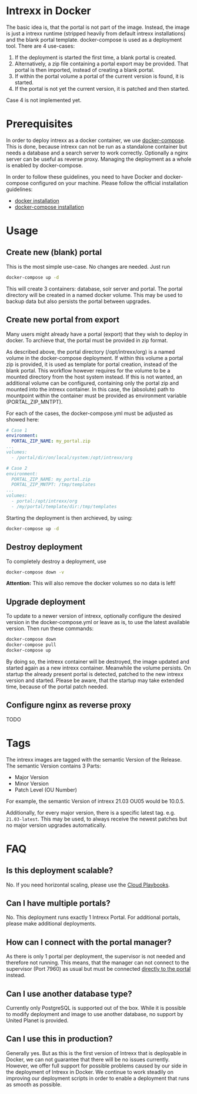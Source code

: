 # Intrexx in Docker
The basic idea is, that the portal is not part of the image. Instead, the image is just a intrexx runtime (stripped heavily from default intrexx installations) and the blank portal template. docker-compose is used as a deployment tool.
There are 4 use-cases:

1. If the deployment is started the first time, a blank portal is created.
2. Alternatively, a zip file containing a portal export may be provided. That portal is then imported, instead of creating a blank portal.
3. If within the portal volume a portal of the current version is found, it is started.
4. If the portal is not yet the current version, it is patched and then started.

Case 4 is not implemented yet.

# Prerequisites
In order to deploy intrexx as a docker container, we use [docker-compose](https://docs.docker.com/compose/). This is done, because intrexx can not be run as a standalone container but needs a database and a search server to work correctly. Optionally a nginx server can be useful as reverse proxy.
Managing the deployment as a whole is enabled by docker-compose.

In order to follow these guidelines, you need to have Docker and docker-compose configured on your machine. Please follow the official installation guidelines:
- [docker installation](https://docs.docker.com/get-docker/)
- [docker-compose installation](https://docs.docker.com/compose/install/)

# Usage
## Create new (blank) portal
This is the most simple use-case. No changes are needed. Just run
```bash
docker-compose up -d
```

This will create 3 containers: database, solr server and portal.
The portal directory will be created in a named docker volume. This may be used to backup data but also persists the portal between upgrades.

## Create new portal from export
Many users might already have a portal (export) that they wish to deploy in docker. To archieve that, the portal must be provided in zip format.

As described above, the portal directory (/opt/intrexx/org) is a named volume in the docker-compose deployment. If within this volume a portal zip is provided, it is used as template for portal creation, instead of the blank portal. This workflow however requires for the volume to be a mounted directory from the host system instead. If this is not wanted, an additional volume can be configured, containing only the portal zip and mounted into the intrexx container. In this case, the (absolute) path to mountpoint within the container must be provided as environment variable (PORTAL_ZIP_MNTPT).

For each of the cases, the docker-compose.yml must be adjusted as showed here:
```yml
# Case 1
environment:
  PORTAL_ZIP_NAME: my_portal.zip
...
volumes:
  - /portal/dir/on/local/system:/opt/intrexx/org

# Case 2
environment:
  PORTAL_ZIP_NAME: my_portal.zip
  PORTAL_ZIP_MNTPT: /tmp/templates
...
volumes:
  - portal:/opt/intrexx/org
  - /my/portal/template/dir:/tmp/templates
```

Starting the deployment is then archieved, by using:
```bash
docker-compose up -d
```

## Destroy deployment
To completely destroy a deployment, use
```bash
docker-compose down -v
```
__Attention:__ This will also remove the docker volumes so no data is left!

## Upgrade deployment
To update to a newer version of intrexx, optionally configure the desired version in the docker-compose.yml or leave as is, to use the latest available version. Then run these commands:

```bash
docker-compose down
docker-compose pull
docker-compose up
```

By doing so, the intrexx container will be destroyed, the image updated and started again as a new intrexx container. Meanwhile the volume persists. On startup the already present portal is detected, patched to the new intrexx version and started.
Please be aware, that the startup may take extended time, because of the portal patch needed.

## Configure nginx as reverse proxy
TODO

# Tags
The intrexx images are tagged with the semantic Version of the Release. The semantic Version contains 3 Parts:
- Major Version
- Minor Version
- Patch Level (OU Number)

For example, the semantic Version of intrexx 21.03 OU05 would be 10.0.5.

Additionally, for every major version, there is a specific latest tag. e.g. `21.03-latest`. This may be used, to always receive the newest patches but no major version upgrades automatically.

# FAQ
## Is this deployment scalable?
No. If you need horizontal scaling, please use the [Cloud Playbooks](https://github.com/UnitedPlanet/intrexx-cloud-playbooks).

## Can I have multiple portals?
No. This deployment runs exactly 1 Intrexx Portal. For additional portals, please make additional deployments.

## How can I connect with the portal manager?
As there is only 1 portal per deployment, the supervisor is not needed and therefore not running. This means, that the manager can not connect to the supervisor (Port 7960) as usual but must be connected [directly to the portal](https://onlinehelp.unitedplanet.com/intrexx/10000/de-de/Content/Onlinehelp-Intrexx/helpfiles/de.uplanet.lucy.client.lucymanager.portaldirect.ConnectPage.html) instead.

## Can I use another database type?
Currently only PostgreSQL is supported out of the box. While it is possible to modify deployment and image to use another database, no support by United Planet is provided.

## Can I use this in production?
Generally yes. But as this is the first version of Intrexx that is deployable in Docker, we can not guarantee that there will be no issues currently. However, we offer full support for possible problems caused by our side in the deployment of Intrexx in Docker. We continue to work steadily on improving our deployment scripts in order to enable a deployment that runs as smooth as possible.
